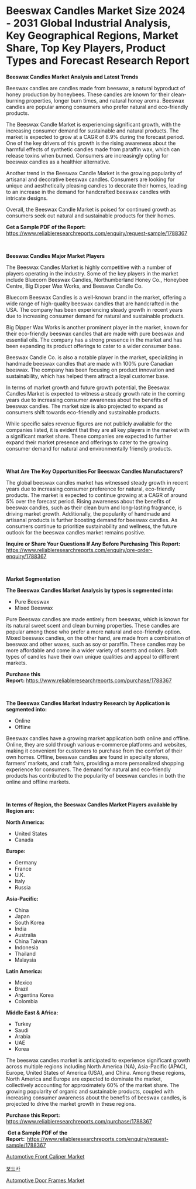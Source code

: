 <p><h1>Beeswax Candles Market Size 2024 - 2031 Global Industrial Analysis, Key Geographical Regions, Market Share, Top Key Players, Product Types and Forecast Research Report</h1></p><p><strong>Beeswax Candles Market Analysis and Latest Trends</strong></p>
<p><p>Beeswax candles are candles made from beeswax, a natural byproduct of honey production by honeybees. These candles are known for their clean-burning properties, longer burn times, and natural honey aroma. Beeswax candles are popular among consumers who prefer natural and eco-friendly products.</p><p>The Beeswax Candle Market is experiencing significant growth, with the increasing consumer demand for sustainable and natural products. The market is expected to grow at a CAGR of 8.9% during the forecast period. One of the key drivers of this growth is the rising awareness about the harmful effects of synthetic candles made from paraffin wax, which can release toxins when burned. Consumers are increasingly opting for beeswax candles as a healthier alternative.</p><p>Another trend in the Beeswax Candle Market is the growing popularity of artisanal and decorative beeswax candles. Consumers are looking for unique and aesthetically pleasing candles to decorate their homes, leading to an increase in the demand for handcrafted beeswax candles with intricate designs.</p><p>Overall, the Beeswax Candle Market is poised for continued growth as consumers seek out natural and sustainable products for their homes.</p></p>
<p><strong>Get a Sample PDF of the Report:&nbsp;</strong> <a href="https://www.reliableresearchreports.com/enquiry/request-sample/1788367">https://www.reliableresearchreports.com/enquiry/request-sample/1788367</a></p>
<p>&nbsp;</p>
<p><strong>Beeswax Candles Major Market Players</strong></p>
<p><p>The Beeswax Candles Market is highly competitive with a number of players operating in the industry. Some of the key players in the market include Bluecorn Beeswax Candles, Northumberland Honey Co., Honeybee Centre, Big Dipper Wax Works, and Beeswax Candle Co. </p><p>Bluecorn Beeswax Candles is a well-known brand in the market, offering a wide range of high-quality beeswax candles that are handcrafted in the USA. The company has been experiencing steady growth in recent years due to increasing consumer demand for natural and sustainable products.</p><p>Big Dipper Wax Works is another prominent player in the market, known for their eco-friendly beeswax candles that are made with pure beeswax and essential oils. The company has a strong presence in the market and has been expanding its product offerings to cater to a wider consumer base.</p><p>Beeswax Candle Co. is also a notable player in the market, specializing in handmade beeswax candles that are made with 100% pure Canadian beeswax. The company has been focusing on product innovation and sustainability, which has helped them attract a loyal customer base.</p><p>In terms of market growth and future growth potential, the Beeswax Candles Market is expected to witness a steady growth rate in the coming years due to increasing consumer awareness about the benefits of beeswax candles. The market size is also projected to expand as consumers shift towards eco-friendly and sustainable products.</p><p>While specific sales revenue figures are not publicly available for the companies listed, it is evident that they are all key players in the market with a significant market share. These companies are expected to further expand their market presence and offerings to cater to the growing consumer demand for natural and environmentally friendly products.</p></p>
<p>&nbsp;</p>
<p><strong>What Are The Key Opportunities For Beeswax Candles Manufacturers?</strong></p>
<p><p>The global beeswax candles market has witnessed steady growth in recent years due to increasing consumer preference for natural, eco-friendly products. The market is expected to continue growing at a CAGR of around 5% over the forecast period. Rising awareness about the benefits of beeswax candles, such as their clean burn and long-lasting fragrance, is driving market growth. Additionally, the popularity of handmade and artisanal products is further boosting demand for beeswax candles. As consumers continue to prioritize sustainability and wellness, the future outlook for the beeswax candles market remains positive.</p></p>
<p><strong>Inquire or Share Your Questions If Any Before Purchasing This Report:</strong> <a href="https://www.reliableresearchreports.com/enquiry/pre-order-enquiry/1788367">https://www.reliableresearchreports.com/enquiry/pre-order-enquiry/1788367</a></p>
<p>&nbsp;</p>
<p><strong>Market Segmentation</strong></p>
<p><strong>The Beeswax Candles Market Analysis by types is segmented into:</strong></p>
<p><ul><li>Pure Beeswax</li><li>Mixed Beeswax</li></ul></p>
<p><p>Pure Beeswax candles are made entirely from beeswax, which is known for its natural sweet scent and clean burning properties. These candles are popular among those who prefer a more natural and eco-friendly option. Mixed beeswax candles, on the other hand, are made from a combination of beeswax and other waxes, such as soy or paraffin. These candles may be more affordable and come in a wider variety of scents and colors. Both types of candles have their own unique qualities and appeal to different markets.</p></p>
<p><strong>Purchase this Report:&nbsp;</strong><a href="https://www.reliableresearchreports.com/purchase/1788367">https://www.reliableresearchreports.com/purchase/1788367</a></p>
<p>&nbsp;</p>
<p><strong>The Beeswax Candles Market Industry Research by Application is segmented into:</strong></p>
<p><ul><li>Online</li><li>Offline</li></ul></p>
<p><p>Beeswax candles have a growing market application both online and offline. Online, they are sold through various e-commerce platforms and websites, making it convenient for customers to purchase from the comfort of their own homes. Offline, beeswax candles are found in specialty stores, farmers' markets, and craft fairs, providing a more personalized shopping experience for consumers. The demand for natural and eco-friendly products has contributed to the popularity of beeswax candles in both the online and offline markets.</p></p>
<p>&nbsp;</p>
<p><strong>In terms of Region, the Beeswax Candles Market Players available by Region are:</strong></p>
<p>
    <p> <strong> North America: </strong>
        <ul>
            <li>United States</li>
            <li>Canada</li>
        </ul>
        </p> 
    <p> <strong> Europe: </strong>
        <ul>
            <li>Germany</li>
            <li>France</li>
            <li>U.K.</li>
            <li>Italy</li>
            <li>Russia</li>
        </ul>
        </p> 
    <p> <strong> Asia-Pacific: </strong>
        <ul>
            <li>China</li>
            <li>Japan</li>
            <li>South Korea</li>
            <li>India</li>
            <li>Australia</li>
            <li>China Taiwan</li>
            <li>Indonesia</li>
            <li>Thailand</li>
            <li>Malaysia</li>
        </ul>
        </p> 
    <p> <strong> Latin America: </strong>
        <ul>
            <li>Mexico</li>
            <li>Brazil</li>
            <li>Argentina Korea</li>
            <li>Colombia</li>
        </ul>
        </p> 
    <p> <strong> Middle East & Africa: </strong>
        <ul>
            <li>Turkey</li>
            <li>Saudi</li>
            <li>Arabia</li>
            <li>UAE</li>
            <li>Korea</li>
        </ul>
    </p>
    </p>
<p><p>The beeswax candles market is anticipated to experience significant growth across multiple regions including North America (NA), Asia-Pacific (APAC), Europe, United States of America (USA), and China. Among these regions, North America and Europe are expected to dominate the market, collectively accounting for approximately 60% of the market share. The growing popularity of organic and sustainable products, coupled with increasing consumer awareness about the benefits of beeswax candles, is projected to drive the market growth in these regions.</p></p>
<p><strong>Purchase this Report: </strong><a href="https://www.reliableresearchreports.com/purchase/1788367">https://www.reliableresearchreports.com/purchase/1788367</a></p>
<p>&nbsp;<strong>Get a Sample PDF of the Report:&nbsp;&nbsp;</strong><a href="https://www.reliableresearchreports.com/enquiry/request-sample/1788367">https://www.reliableresearchreports.com/enquiry/request-sample/1788367</a></p>
<p><strong></strong></p>
<p><p><a href="https://adventurous-uranium-ef9.notion.site/Automotive-Front-Caliper-Market-Size-Growing-and-Forecasted-for-period-from-2024-2031-and-provides-2616359bfdae4a26996ff9230d8c8a7c">Automotive Front Caliper Market</a></p><p><a href="https://medium.com/@fabiancobuc20222022/%EB%B3%B4%EB%93%9C%EC%B9%B4-%EC%8B%9C%EC%9E%A5-%EC%A1%B0%EC%82%AC-%EB%B3%B4%EA%B3%A0%EC%84%9C-%EA%B7%B8-%EC%97%AD%EC%82%AC-%EB%B0%8F-2024%EB%85%84%EB%B6%80%ED%84%B0-2031%EB%85%84%EA%B9%8C%EC%A7%80%EC%9D%98-%EC%98%88%EC%B8%A1-861b58d1fd26">보드카</a></p><p><a href="https://carnation-joke-41f.notion.site/Decoding-the-Automotive-Door-Frames-Market-A-Deep-Dive-into-the-Latest-Market-Trends-Market-Segmen-2387b11fbd8348a9b37096e689a2ebf6">Automotive Door Frames Market</a></p></p>